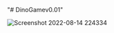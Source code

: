 "# DinoGamev0.01" 

![Screenshot 2022-08-14 224334](https://user-images.githubusercontent.com/94637651/184547861-10df5055-e252-4f25-8781-ed6c220a995e.png)